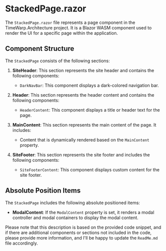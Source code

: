 ﻿# StackedPage.razor

The `StackedPage.razor` file represents a page component in the TimeWarp.Architecture project. 
It is a Blazor WASM component used to render the UI for a specific page within the application.

## Component Structure

The `StackedPage` consists of the following sections:

1. **SiteHeader**: This section represents the site header and contains the following components:
   - `DarkNavBar`: This component displays a dark-colored navigation bar.

2. **Header**: This section represents the header content and contains the following components:
   - `HeaderContent`: This component displays a title or header text for the page.

3. **MainContent**: This section represents the main content of the page. It includes:
   - Content that is dynamically rendered based on the `MainContent` property.

4. **SiteFooter**: This section represents the site footer and includes the following components:
   - `SiteFooterContent`: This component displays custom content for the site footer.

## Absolute Position Items

The `StackedPage` includes the following absolute positioned items:

- **ModalContent**: If the `ModalContent` property is set, it renders a modal controller and modal containers to display the modal content.

Please note that this description is based on the provided code snippet, and if there are additional components or sections not included in the code, please provide more information, and I'll be happy to update the `ReadMe.md` file accordingly.

